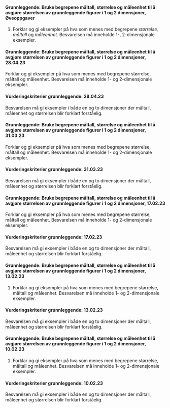 #### Grunnleggende: Bruke begrepene måltall, størrelse og måleenhet til å avgjøre størrelsen av grunnleggende figurer i 1 og 2 dimensjoner,  Øveoppgaver

1. Forklar og gi eksempler på hva som menes med begrepene *størrelse,
    måltall* og *måleenhet.* Besvarelsen må inneholde 1-, 2-dimensjonale
    eksempler.

#### Grunnleggende: Bruke begrepene måltall, størrelse og måleenhet til å avgjøre størrelsen av grunnleggende figurer i 1 og 2 dimensjoner,  28.04.23

Forklar og gi eksempler på hva som menes med begrepene størrelse, måltall og måleenhet. Besvarelsen må inneholde 1- og 2-dimensjonale eksempler.

#### Vurderingskriterier grunnleggende:  28.04.23

Besvarelsen må gi eksempler i både en og to dimensjoner der måltall, måleenhet og størrelsen blir forklart forståelig.

#### Grunnleggende: Bruke begrepene måltall, størrelse og måleenhet til å avgjøre størrelsen av grunnleggende figurer i 1 og 2 dimensjoner,  31.03.23

Forklar og gi eksempler på hva som menes med begrepene størrelse, måltall og måleenhet. Besvarelsen må inneholde 1- og 2-dimensjonale eksempler.

#### Vurderingskriterier grunnleggende:  31.03.23

Besvarelsen må gi eksempler i både en og to dimensjoner der måltall, måleenhet og størrelsen blir forklart forståelig.

#### Grunnleggende: Bruke begrepene måltall, størrelse og måleenhet til å avgjøre størrelsen av grunnleggende figurer i 1 og 2 dimensjoner,  17.02.23

Forklar og gi eksempler på hva som menes med begrepene størrelse, måltall og måleenhet. Besvarelsen må inneholde 1- og 2-dimensjonale eksempler.

#### Vurderingskriterier grunnleggende:  17.02.23

Besvarelsen må gi eksempler i både en og to dimensjoner der måltall, måleenhet og størrelsen blir forklart forståelig.

#### Grunnleggende: Bruke begrepene måltall, størrelse og måleenhet til å avgjøre størrelsen av grunnleggende figurer i 1 og 2 dimensjoner,  13.02.23

1. Forklar og gi eksempler på hva som menes med begrepene størrelse, måltall og måleenhet. Besvarelsen må inneholde 1- og 2-dimensjonale eksempler.

#### Vurderingskriterier grunnleggende:  13.02.23

Besvarelsen må gi eksempler i både en og to dimensjoner der måltall, måleenhet og størrelsen blir forklart forståelig.

#### Grunnleggende: Bruke begrepene måltall, størrelse og måleenhet til å avgjøre størrelsen av grunnleggende figurer i 1 og 2 dimensjoner,  10.02.23

1. Forklar og gi eksempler på hva som menes med begrepene størrelse, måltall og måleenhet. Besvarelsen må inneholde 1- og 2-dimensjonale eksempler.

#### Vurderingskriterier grunnleggende:  10.02.23

Besvarelsen må gi eksempler i både en og to dimensjoner der måltall, måleenhet og størrelsen blir forklart forståelig.

